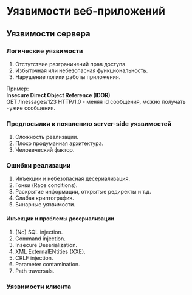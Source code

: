 # Уязвимости веб-приложений
## Уязвимости сервера
### Логические уязвимости
1. Отстутствие разграничений прав доступа.
2. Избыточная или небезопасная функциональность.
3. Нарушение логики работы приложения.

Пример:  
__Insecure Direct Object Reference (IDOR)__  
GET /messages/123 HTTP/1.0 -  меняя id сообщения, можно получать чужие сообщения.

### Предпосылки к появлению server-side уязвимостей
1. Сложность реализации.
2. Плохо продуманная архитектура.
3. Человеческий фактор.
   
### Ошибки реализации
1. Инъекции и небезопасная десериализация.
2. Гонки (Race conditions).
3. Раскрытие информации, открытые редиректы и т.д.
4. Слабая криптография.
5. Бинарные уязвимости.
   
#### Инъекции и проблемы десериализации
1. (No) SQL injection.
2. Command injection.
3. Insecure Deserialization.
4. XML ExternalENtities (XXE).
5. CRLF injection.
6. Parameter contamination.
7. Path traversals.

### Уязвимости клиента
